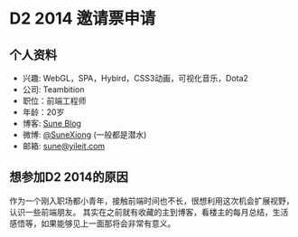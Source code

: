 # D2 2014 邀请票申请

## 个人资料

- 兴趣: WebGL，SPA，Hybird，CSS3动画，可视化音乐，Dota2
- 公司: Teambition
- 职位：前端工程师
- 年龄：20岁
- 博客: [Sune Blog](http://sune.yileit.com)
- 微博: [@SuneXiong](http://weibo.com/Sunexiong) (一般都是潜水)
- 邮箱: sune@yileit.com

## 想参加D2 2014的原因

作为一个刚入职场都小青年，接触前端时间也不长，很想利用这次机会扩展视野，认识一些前端朋友。
其实在之前就有收藏的主到博客，看楼主的每月总结，生活感悟等，如果能够见上一面那将会非常有意义。
